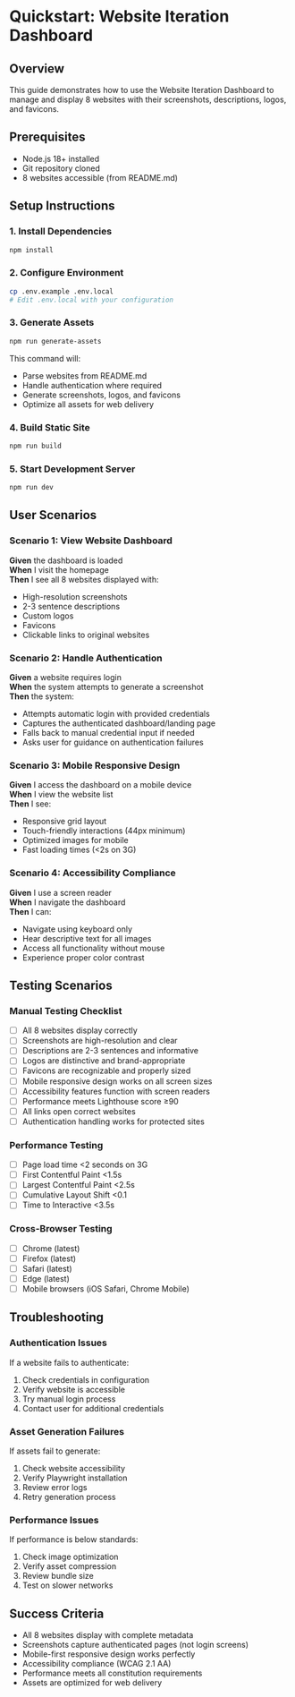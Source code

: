 # Quickstart: Website Iteration Dashboard

## Overview
This guide demonstrates how to use the Website Iteration Dashboard to manage and display 8 websites with their screenshots, descriptions, logos, and favicons.

## Prerequisites
- Node.js 18+ installed
- Git repository cloned
- 8 websites accessible (from README.md)

## Setup Instructions

### 1. Install Dependencies
```bash
npm install
```

### 2. Configure Environment
```bash
cp .env.example .env.local
# Edit .env.local with your configuration
```

### 3. Generate Assets
```bash
npm run generate-assets
```
This command will:
- Parse websites from README.md
- Handle authentication where required
- Generate screenshots, logos, and favicons
- Optimize all assets for web delivery

### 4. Build Static Site
```bash
npm run build
```

### 5. Start Development Server
```bash
npm run dev
```

## User Scenarios

### Scenario 1: View Website Dashboard
**Given** the dashboard is loaded  
**When** I visit the homepage  
**Then** I see all 8 websites displayed with:
- High-resolution screenshots
- 2-3 sentence descriptions
- Custom logos
- Favicons
- Clickable links to original websites

### Scenario 2: Handle Authentication
**Given** a website requires login  
**When** the system attempts to generate a screenshot  
**Then** the system:
- Attempts automatic login with provided credentials
- Captures the authenticated dashboard/landing page
- Falls back to manual credential input if needed
- Asks user for guidance on authentication failures

### Scenario 3: Mobile Responsive Design
**Given** I access the dashboard on a mobile device  
**When** I view the website list  
**Then** I see:
- Responsive grid layout
- Touch-friendly interactions (44px minimum)
- Optimized images for mobile
- Fast loading times (<2s on 3G)

### Scenario 4: Accessibility Compliance
**Given** I use a screen reader  
**When** I navigate the dashboard  
**Then** I can:
- Navigate using keyboard only
- Hear descriptive text for all images
- Access all functionality without mouse
- Experience proper color contrast

## Testing Scenarios

### Manual Testing Checklist
- [ ] All 8 websites display correctly
- [ ] Screenshots are high-resolution and clear
- [ ] Descriptions are 2-3 sentences and informative
- [ ] Logos are distinctive and brand-appropriate
- [ ] Favicons are recognizable and properly sized
- [ ] Mobile responsive design works on all screen sizes
- [ ] Accessibility features function with screen readers
- [ ] Performance meets Lighthouse score ≥90
- [ ] All links open correct websites
- [ ] Authentication handling works for protected sites

### Performance Testing
- [ ] Page load time <2 seconds on 3G
- [ ] First Contentful Paint <1.5s
- [ ] Largest Contentful Paint <2.5s
- [ ] Cumulative Layout Shift <0.1
- [ ] Time to Interactive <3.5s

### Cross-Browser Testing
- [ ] Chrome (latest)
- [ ] Firefox (latest)
- [ ] Safari (latest)
- [ ] Edge (latest)
- [ ] Mobile browsers (iOS Safari, Chrome Mobile)

## Troubleshooting

### Authentication Issues
If a website fails to authenticate:
1. Check credentials in configuration
2. Verify website is accessible
3. Try manual login process
4. Contact user for additional credentials

### Asset Generation Failures
If assets fail to generate:
1. Check website accessibility
2. Verify Playwright installation
3. Review error logs
4. Retry generation process

### Performance Issues
If performance is below standards:
1. Check image optimization
2. Verify asset compression
3. Review bundle size
4. Test on slower networks

## Success Criteria
- All 8 websites display with complete metadata
- Screenshots capture authenticated pages (not login screens)
- Mobile-first responsive design works perfectly
- Accessibility compliance (WCAG 2.1 AA)
- Performance meets all constitution requirements
- Assets are optimized for web delivery
